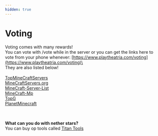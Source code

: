 ```yaml
---
hidden: true
---
```


# Voting

Voting comes with many rewards!\
You can vote with /vote while in the server or you can get the links here to vote from your phone whenever: [https://www.playtheatria.com/voting](https://www.playtheatria.com/voting)\
\
They are also listed below!\
\
[TopMineCraftServers](http://topminecraftservers.org/vote/18343)\
[MineCraftServers.org](https://minecraftservers.org/server/616834)\
[MineCraft-Server-List](https://minecraft-server-list.com/server/478026/vote/)\
[MineCraft-Mp](https://minecraft-mp.com/server-s284521)\
[TopG](https://topg.org/minecraft-servers/server-630138)\
[PlanetMinecraft](https://www.planetminecraft.com/server/theatria/vote/)

\
\
**What can you do with nether stars?**\
You can buy op tools called [Titan Tools](https://docs.playtheatria.com/titan-tools)
